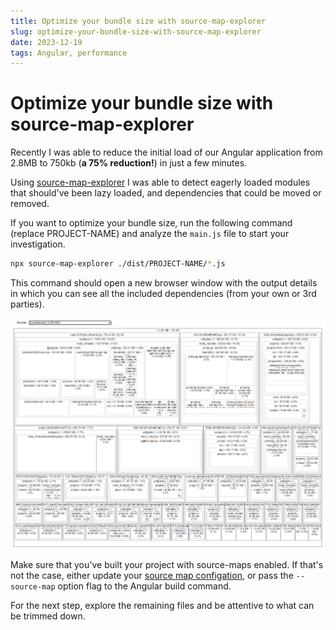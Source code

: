 ```yaml
---
title: Optimize your bundle size with source-map-explorer
slug: optimize-your-bundle-size-with-source-map-explorer
date: 2023-12-19
tags: Angular, performance
---
```


# Optimize your bundle size with source-map-explorer

Recently I was able to reduce the initial load of our Angular application from 2.8MB to 750kb (**a 75% reduction!**) in just a few minutes.

Using [source-map-explorer](https://github.com/danvk/source-map-explorer#readme) I was able to detect eagerly loaded modules that should've been lazy loaded, and dependencies that could be moved or removed.

If you want to optimize your bundle size, run the following command (replace PROJECT-NAME) and analyze the `main.js` file to start your investigation.

```bash
npx source-map-explorer ./dist/PROJECT-NAME/*.js
```

This command should open a new browser window with the output details in which you can see all the included dependencies (from your own or 3rd parties).

![The result of running source-map-explorer](./images/output.png)

Make sure that you've built your project with source-maps enabled.
If that's not the case, either update your [source map configation](https://angular.dev/reference/configs/workspace-config#source-map-configuration), or pass the `--source-map` option flag to the Angular build command.

For the next step, explore the remaining files and be attentive to what can be trimmed down.

